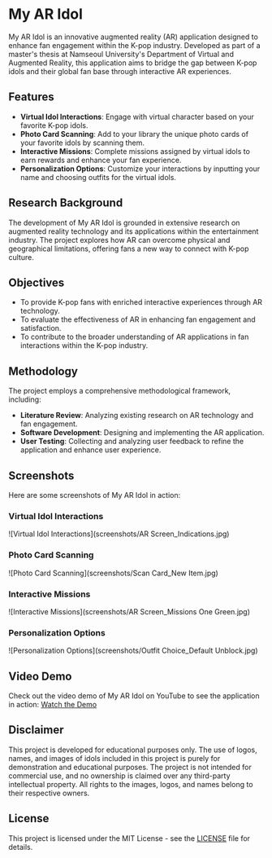 # My AR Idol

My AR Idol is an innovative augmented reality (AR) application designed to enhance fan engagement within the K-pop industry. Developed as part of a master's thesis at Namseoul University's Department of Virtual and Augmented Reality, this application aims to bridge the gap between K-pop idols and their global fan base through interactive AR experiences.

## Features

- **Virtual Idol Interactions**: Engage with virtual character based on your favorite K-pop idols.
- **Photo Card Scanning**: Add to your library the unique photo cards of your favorite idols by scanning them.
- **Interactive Missions**: Complete missions assigned by virtual idols to earn rewards and enhance your fan experience.
- **Personalization Options**: Customize your interactions by inputting your name and choosing outfits for the virtual idols.

## Research Background

The development of My AR Idol is grounded in extensive research on augmented reality technology and its applications within the entertainment industry. The project explores how AR can overcome physical and geographical limitations, offering fans a new way to connect with K-pop culture.

## Objectives

- To provide K-pop fans with enriched interactive experiences through AR technology.
- To evaluate the effectiveness of AR in enhancing fan engagement and satisfaction.
- To contribute to the broader understanding of AR applications in fan interactions within the K-pop industry.

## Methodology

The project employs a comprehensive methodological framework, including:

- **Literature Review**: Analyzing existing research on AR technology and fan engagement.
- **Software Development**: Designing and implementing the AR application.
- **User Testing**: Collecting and analyzing user feedback to refine the application and enhance user experience.

## Screenshots

Here are some screenshots of My AR Idol in action:

### Virtual Idol Interactions
![Virtual Idol Interactions](screenshots/AR Screen_Indications.jpg)

### Photo Card Scanning
![Photo Card Scanning](screenshots/Scan Card_New Item.jpg)

### Interactive Missions
![Interactive Missions](screenshots/AR Screen_Missions One Green.jpg)

### Personalization Options
![Personalization Options](screenshots/Outfit Choice_Default Unblock.jpg)

## Video Demo

Check out the video demo of My AR Idol on YouTube to see the application in action: [Watch the Demo](https://youtu.be/C1l4xZH9jXI)

## Disclaimer

This project is developed for educational purposes only. The use of logos, names, and images of idols included in this project is purely for demonstration and educational purposes. The project is not intended for commercial use, and no ownership is claimed over any third-party intellectual property. All rights to the images, logos, and names belong to their respective owners.

## License

This project is licensed under the MIT License - see the [LICENSE](LICENSE) file for details.
